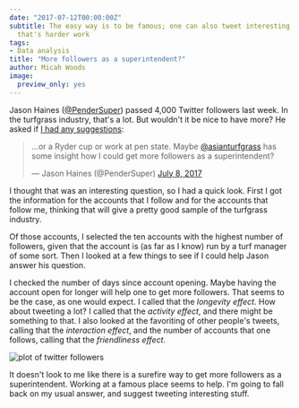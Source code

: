 ```yaml
---
date: "2017-07-12T00:00:00Z"
subtitle: The easy way is to be famous; one can also tweet interesting stuff, but
  that's harder work
tags:
- Data analysis
title: "More followers as a superintendent?"
author: Micah Woods
image:
  preview_only: yes
---
```


Jason Haines ([@PenderSuper](https://twitter.com/PenderSuper)) passed 4,000 Twitter followers last week. In the turfgrass industry, that's a lot. But wouldn't it be nice to have more? He asked if [I had any suggestions](https://twitter.com/PenderSuper/status/883749775295758336):

<blockquote class="twitter-tweet" data-conversation="none" data-lang="en"><p lang="en" dir="ltr">...or a Ryder cup or work at pen state. Maybe <a href="https://twitter.com/asianturfgrass">@asianturfgrass</a>  has some insight how I could get more followers as a superintendent?</p>&mdash; Jason Haines (@PenderSuper) <a href="https://twitter.com/PenderSuper/status/883749775295758336">July 8, 2017</a></blockquote>
<script async src="//platform.twitter.com/widgets.js" charset="utf-8"></script>

I thought that was an interesting question, so I had a quick look. First I got the information for the accounts that I follow and for the accounts that follow me, thinking that will give a pretty good sample of the turfgrass industry. 

Of those accounts, I selected the ten accounts with the highest number of followers, given that the account is (as far as I know) run by a turf manager of some sort. Then I looked at a few things to see if I could help Jason answer his question.

I checked the number of days since account opening. Maybe having the account open for longer will help one to get more followers. That seems to be the case, as one would expect. I called that the *longevity effect*. How about tweeting a lot? I called that the *activity effect*, and there might be something to that. I also looked at the favoriting of other people's tweets, calling that the *interaction effect*, and the number of accounts that one follows, calling that the *friendliness effect*.

![plot of twitter followers](/media/twitterPlot.svg)

It doesn't look to me like there is a surefire way to get more followers as a superintendent. Working at a famous place seems to help. I'm going to fall back on my usual answer, and suggest tweeting interesting stuff. 

